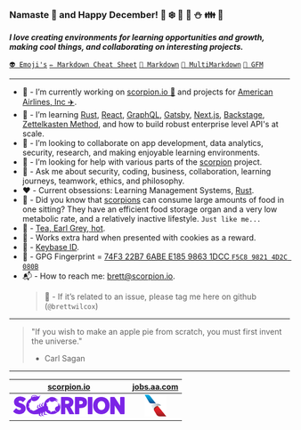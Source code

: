 ### Namaste 🖖 and Happy December! 🎅 ❄️ 🎁 🦌 ⛄ 👪 🎄

**_I love creating environments for learning opportunities and growth, making cool things, and collaborating on interesting projects._**

[`👽 Emoji's`](docs/EMOJI.md) [`✏️ Markdown Cheat Sheet`](docs/CHEAT_SHEET.md) [`📙 Markdown`](docs/MARKDOWN.md) [`📗 MultiMarkdown`](docs/MULTIMARKDOWN.md) [`📕 GFM`](docs/GFM.md)

---

- 🔭 - I’m currently working on [scorpion.io 🦂](https://scorpion.io) and projects for [American Airlines, Inc ✈️](https://jobs.aa.com).
- 🌱 - I’m learning [Rust](https://www.rust-lang.org), [React](https://reactjs.org), [GraphQL](https://graphql.org), [Gatsby](https://www.gatsbyjs.com), [Next.js](https://nextjs.org), [Backstage](https://backstage.io), [Zettelkasten Method](https://zettelkasten.de), and how to build robust enterprise level API's at scale.
- 👥 - I’m looking to collaborate on app development, data analytics, security, research, and making enjoyable learning environments.
- 🤔 - I’m looking for help with various parts of the [scorpion](https://github.com/scorpion/scorpion/issues) project.
- 💬 - Ask me about security, coding, business, collaboration, learning journeys, teamwork, ethics, and philosophy.
- ❤️ - Current obsessions: Learning Management Systems, [Rust](https://www.rust-lang.org).
- 👀 - Did you know that [scorpions](https://en.wikipedia.org/wiki/Scorpion) can consume large amounts of food in one sitting? They have an efficient food storage organ and a very low metabolic rate, and a relatively inactive lifestyle. `Just like me...`
- 🍵 - [Tea, Earl Grey, hot](https://en.wikipedia.org/wiki/ISO_3103).
- 🍪 - Works extra hard when presented with cookies as a reward.
- 🔐 - [Keybase ID](https://keybase.io/brettwilcox).
- 🔑 - GPG Fingerprint = [74F3 22B7 6ABE E185 9863 1DCC `F5C8 9821 4D2C 080B`](https://gist.githubusercontent.com/brettwilcox/195560f183d04e329f1b1d8631366a3f/raw/cb3e4b2d2f8a4fdf483d21497cb00ef381597b15/public_key.asc)
- 📬 - How to reach me: brett@scorpion.io.
  > 🙅 - If it’s related to an issue, please tag me here on github (`@brettwilcox`)

---

> "If you wish to make an apple pie from scratch, you must first invent the universe."
>
> - Carl Sagan

---

|                                        [scorpion.io](https://scorpion.io)                                        |                                       [jobs.aa.com](https://jobs.aa.com)                                        |
| :--------------------------------------------------------------------------------------------------------------: | :-------------------------------------------------------------------------------------------------------------: |
| [![scorpion.io](https://raw.githubusercontent.com/brettwilcox/brettwilcox/main/docs/images/scorpion.png)][link1] | [![jobs.aa.com](https://raw.githubusercontent.com/brettwilcox/brettwilcox/main/docs/images/aa_logo.png)][link2] |

[link1]: https://github.com/scorpion
[link2]: https://github.com/AmericanAirlines

<!--
**brettwilcox/brettwilcox** is a ✨ _special_ ✨ repository because its `README.md` (this file) appears on your GitHub profile.
-->
